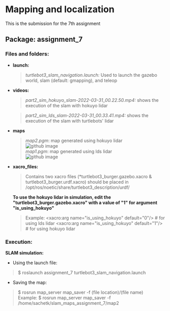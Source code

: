 # Mapping and localization
This is the submission for the 7th assignment

## Package: **assignment_7**

### Files and folders:
- **launch:**
    >*turtlebot3_slam_navigation.launch:* Used to launch the gazebo world, slam (default: gmapping), and teleop  

- **videos:**
    >*part2_sim_hokuyo_slam-2022-03-31_00.22.50.mp4:* shows the execution of the slam with hokuyo lidar  
    
    >*part2_sim_lds_slam-2022-03-31_00.33.41.mp4:* shows the execution of the slam with turtlebots' lidar  
    
- **maps**
    >*map2.pgm*: map generated using hokuyo lidar  
    ![github image](https://github.com/sid25j/AuE823_Team9/blob/main/catkin_ws/src/assignment_7/images/hokuyo.png)  
    >*map1.pgm*: map generated using lds lidar  
    ![github image](https://github.com/sid25j/AuE823_Team9/blob/main/catkin_ws/src/assignment_7/images/lds.png)
    
- **xacro_files:**
    >Contains two xacro files (*turtlebot3_burger.gazebo.xacro & turtlebot3_burger.urdf.xacro) should be placed in /opt/ros/noetic/share/turtlebot3_description/urdf/ 

    **To use the hokuyo lidar in simulation, edit the "turtlebot3_burger.gazebo.xacro" with a value of "1" for argument "is_using_hokuyo"**  
    > Example: <xacro:arg name="is_using_hokuyo" default="0"/>  # for using lds lidar
               <xacro:arg name="is_using_hokuyo" default="1"/>  # for using hokuyo lidar
    
### Execution:
**SLAM simulation:**
  - Using the launch file:
  > $ roslaunch assignment_7 turtlebot3_slam_navigation.launch
  
  - Saving the map:
  > $ rosrun map_server map_saver -f (file location)/(file name)  
  Example: $ rosrun map_server map_saver -f /home/sachetk/slam_maps_assignment_7/map2


